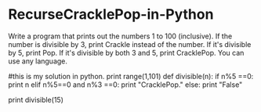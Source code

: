 # RecurseCracklePop-in-Python
Write a program that prints out the numbers 1 to 100 (inclusive). If the number is divisible by 3, print Crackle instead of the number. If it's divisible by 5, print Pop. If it's divisible by both 3 and 5, print CracklePop. You can use any language.

#this is my solution in python.
print range(1,101)
def divisible(n):
	if n%5 ==0:
		print n
	elif n%5==0 and n%3 ==0:
		print "CracklePop."
	else:
		print "False"

print divisible(15)
